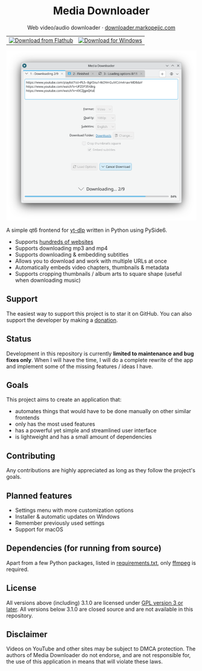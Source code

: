 <div align="center">
  <br>
  <h1>Media Downloader</h1>
  <p>
    Web video/audio downloader
    ·
    <a href="https://downloader.markopejic.com/">downloader.markopejic.com</a>
  </p>
  <table>
    <tr>
      <td>
        <a href="https://flathub.org/apps/com.markopejic.downloader">
          <img width="150" alt="Download from Flathub" src="https://flathub.org/api/badge?locale=en">
        </a>
      </td>
      <td>
        <a href="https://github.com/markop404/media-downloader/releases">
          <img width="140" alt="Download for Windows" src="https://upload.wikimedia.org/wikipedia/commons/e/e2/Windows_logo_and_wordmark_-_2021.svg">
        </a>
      </td>
    </tr>
  </table>
  <img src="screenshots/kde-plasma-light.png" width="650px">
  <br>
</div>

A simple qt6 frontend for [yt-dlp](https://github.com/yt-dlp/yt-dlp) written in Python using PySide6.

- Supports [hundreds of websites](https://github.com/yt-dlp/yt-dlp/blob/master/supportedsites.md)
- Supports downloading mp3 and mp4
- Supports downloading & embedding subtitles
- Allows you to download and work with multiple URLs at once
- Automatically embeds video chapters, thumbnails & metadata
- Supports cropping thumbnails / album arts to square shape (useful when downloading music)

## Support

The easiest way to support this project is to star it on GitHub. You can also support the developer by making a [donation](https://downloader.markopejic.com/donate).

## Status

Development in this repository is currently **limited to maintenance and bug fixes only**. When I will have the time, I will do a complete rewrite of the app and implement some of the missing features / ideas I have.

## Goals

This project aims to create an application that:

- automates things that would have to be done manually on other similar frontends
- only has the most used features
- has a powerful yet simple and streamlined user interface
- is lightweight and has a small amount of dependencies

## Contributing

Any contributions are highly appreciated as long as they follow the project's goals.

## Planned features

- Settings menu with more customization options
- Installer & automatic updates on Windows
- Remember previously used settings
- Support for macOS

## Dependencies (for running from source)

Apart from a few Python packages, listed in [requirements.txt](./requirements.txt), only [ffmpeg](https://ffmpeg.org) is required.

## License

All versions above (including) 3.1.0 are licensed under [GPL version 3 or later](https://www.gnu.org/licenses/gpl-3.0.html). All versions below 3.1.0 are closed source and are not available in this repository.

## Disclaimer

Videos on YouTube and other sites may be subject to DMCA protection. The authors of Media Downloader do not endorse, and are not responsible for, the use of this application in means that will violate these laws.
